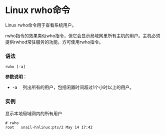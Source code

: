 
# Linux rwho命令



Linux rwho命令用于查看系统用户。

rwho指令的效果类似who指令，但它会显示局域网里所有主机的用户。主机必须提供rwhod常驻服务的功能，方可使用rwho指令。

### 语法

```
rwho [-a]
```

**参数说明**：

*   -a 　列出所有的用户，包括闲置时间超过1个小时以上的用户。

### 实例

显示本地局域网内的所有用户

```
# rwho
root   snail-hnlinux:pts/2 May 14 17:42

```



